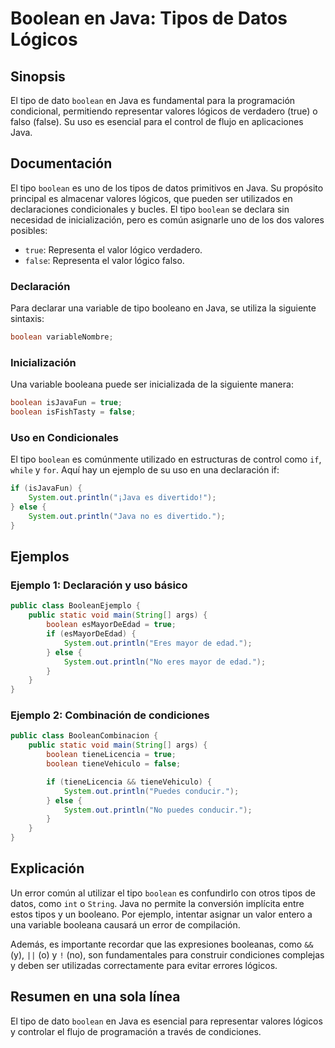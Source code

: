 <!--
Meta Description: # Boolean en Java: Tipos de Datos Lógicos ## Sinopsis El tipo de dato `boolean` en Java es fundamental para la programación condicional, permitiendo r...
Meta Keywords: java, boolean, tipo, para, system
-->

# Boolean en Java: Tipos de Datos Lógicos

## Sinopsis
El tipo de dato `boolean` en Java es fundamental para la programación condicional, permitiendo representar valores lógicos de verdadero (true) o falso (false). Su uso es esencial para el control de flujo en aplicaciones Java.

## Documentación
El tipo `boolean` es uno de los tipos de datos primitivos en Java. Su propósito principal es almacenar valores lógicos, que pueden ser utilizados en declaraciones condicionales y bucles. El tipo `boolean` se declara sin necesidad de inicialización, pero es común asignarle uno de los dos valores posibles:

- `true`: Representa el valor lógico verdadero.
- `false`: Representa el valor lógico falso.

### Declaración
Para declarar una variable de tipo booleano en Java, se utiliza la siguiente sintaxis:

```java
boolean variableNombre;
```

### Inicialización
Una variable booleana puede ser inicializada de la siguiente manera:

```java
boolean isJavaFun = true;
boolean isFishTasty = false;
```

### Uso en Condicionales
El tipo `boolean` es comúnmente utilizado en estructuras de control como `if`, `while` y `for`. Aquí hay un ejemplo de su uso en una declaración if:

```java
if (isJavaFun) {
    System.out.println("¡Java es divertido!");
} else {
    System.out.println("Java no es divertido.");
}
```

## Ejemplos
### Ejemplo 1: Declaración y uso básico
```java
public class BooleanEjemplo {
    public static void main(String[] args) {
        boolean esMayorDeEdad = true;
        if (esMayorDeEdad) {
            System.out.println("Eres mayor de edad.");
        } else {
            System.out.println("No eres mayor de edad.");
        }
    }
}
```

### Ejemplo 2: Combinación de condiciones
```java
public class BooleanCombinacion {
    public static void main(String[] args) {
        boolean tieneLicencia = true;
        boolean tieneVehiculo = false;

        if (tieneLicencia && tieneVehiculo) {
            System.out.println("Puedes conducir.");
        } else {
            System.out.println("No puedes conducir.");
        }
    }
}
```

## Explicación
Un error común al utilizar el tipo `boolean` es confundirlo con otros tipos de datos, como `int` o `String`. Java no permite la conversión implícita entre estos tipos y un booleano. Por ejemplo, intentar asignar un valor entero a una variable booleana causará un error de compilación. 

Además, es importante recordar que las expresiones booleanas, como `&&` (y), `||` (o) y `!` (no), son fundamentales para construir condiciones complejas y deben ser utilizadas correctamente para evitar errores lógicos.

## Resumen en una sola línea
El tipo de dato `boolean` en Java es esencial para representar valores lógicos y controlar el flujo de programación a través de condiciones.